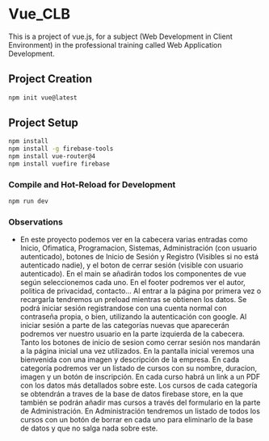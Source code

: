 # Vue_CLB

This is a project of vue.js, for a subject (Web Development in Client Environment) in the professional training called Web Application Development.

## Project Creation

```sh
npm init vue@latest
```

## Project Setup

```sh
npm install
npm install -g firebase-tools
npm install vue-router@4
npm install vuefire firebase
```

### Compile and Hot-Reload for Development

```sh
npm run dev
```

### Observations

- En este proyecto podemos ver en la cabecera varias entradas como Inicio, Ofimatica, Programacion, Sistemas, Administración (con usuario autenticado), botones de Inicio de Sesión y Registro (Visibles si no está autenticado nadie), y el boton de cerrar sesión (visible con usuario autenticado).
  En el main se añadirán todos los componentes de vue según seleccionemos cada uno.
  En el footer podremos ver el autor, politica de privacidad, contacto...
  Al entrar a la página por primera vez o recargarla tendremos un preload mientras se obtienen los datos.
  Se podrá iniciar sesión registrandose con una cuenta normal con contraseña propia, o bien, utilizando la autenticación con google.
  Al iniciar sesión a parte de las categorías nuevas que aparecerán podremos ver nuestro usuario en la parte izquierda de la cabecera.
  Tanto los botones de inicio de sesion como cerrar sesión nos mandarán a la página inicial una vez utilizados.
  En la pantalla inicial veremos una bienvenida con una imagen y descripción de la empresa.
  En cada categoría podremos ver un listado de cursos con su nombre, duracion, imagen y un botón de inscripción.
  En cada curso habrá un link a un PDF con los datos más detallados sobre este.
  Los cursos de cada categoría se obtendrán a traves de la base de datos firebase store, en la que también se podrán añadir mas cursos a través del formulario en la parte de Administración.
  En Administración tendremos un listado de todos los cursos con un botón de borrar en cada uno para eliminarlo de la base de datos y que no salga nada sobre este.
